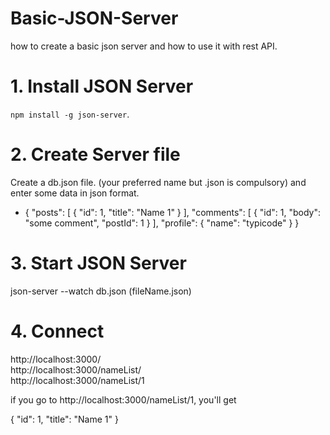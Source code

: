 # Basic-JSON-Server
how to create a basic json server and how to use it with rest API.  

# 1. Install JSON Server
`npm install -g json-server`.

# 2. Create Server file
Create a db.json file. (your preferred name but .json is compulsory)
and enter some data in json format.
* {
  "posts": [
    { "id": 1, "title": "Name 1" }
  ],
  "comments": [
    { "id": 1, "body": "some comment", "postId": 1 }
  ],
  "profile": { "name": "typicode" }
}

# 3. Start JSON Server
json-server --watch db.json (fileName.json)

# 4. Connect
  http://localhost:3000/<br>
  http://localhost:3000/nameList/<br>
  http://localhost:3000/nameList/1<br>

if you go to http://localhost:3000/nameList/1, you'll get<br>

{ "id": 1, "title": "Name 1" }
